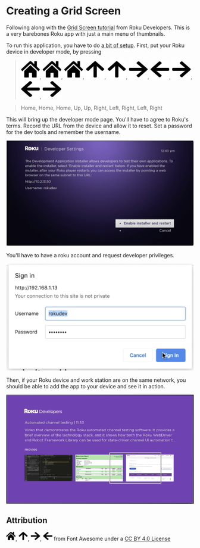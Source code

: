# Creating a Grid Screen

Following along with the [Grid Screen tutorial](https://developer.roku.com/en-gb/videos/courses/rsg/grid-screen.md) from Roku Developers. This is a very barebones Roku app with just a main menu of thumbnails.

To run this application, you have to do [a bit of setup](https://developer.roku.com/en-gb/videos/courses/rsg/development-setup.md). First, put your Roku device in developer mode, by pressing

> <img src="./images/home-solid.svg" width="50" height="50">,
> <img src="./images/home-solid.svg" width="50" height="50">,
> <img src="./images/home-solid.svg" width="50" height="50">,
> <img src="./images/arrow-up-solid.svg" width="50" height="50">,
> <img src="./images/arrow-up-solid.svg" width="50" height="50">,
> <img src="./images/arrow-right-solid.svg" width="50" height="50">,
> <img src="./images/arrow-left-solid.svg" width="50" height="50">,
> <img src="./images/arrow-right-solid.svg" width="50" height="50">,
> <img src="./images/arrow-left-solid.svg" width="50" height="50">,
> <img src="./images/arrow-right-solid.svg" width="50" height="50">

> Home, Home, Home, Up, Up, Right, Left, Right, Left, Right

This will bring up the developer mode page. You'll have to agree to Roku's terms. Record the URL from the device and allow it to reset. Set a password for the dev tools and remember the username.

<img src="./images/DevSettingsScreenShot.png">

You'll have to have a roku account and request developer privileges.

<img src="./images/BrowserSignIn.png">

Then, if your Roku device and work station are on the same network, you should be able to add the app to your device and see it in action.

<img src="./images/ActionShot.png">

## Attribution

<img src="./images/home-solid.svg" width="25" height="25">, <img src="./images/arrow-up-solid.svg" width="25" height="25">, <img src="./images/arrow-right-solid.svg" width="25" height="25">, <img src="./images/arrow-left-solid.svg" width="25" height="25"> from Font Awesome under a [CC BY 4.0 License](https://fontawesome.com/license/free)
